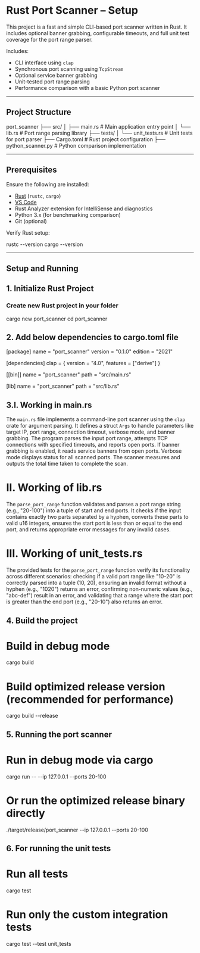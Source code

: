 #  Rust Port Scanner – Setup 

This project is a fast and simple CLI-based port scanner written in Rust. It includes optional banner grabbing, configurable timeouts, and full unit test coverage for the port range parser.

Includes:
- CLI interface using `clap`
- Synchronous port scanning using `TcpStream`
- Optional service banner grabbing
- Unit-tested port range parsing
- Performance comparison with a basic Python port scanner

---

## Project Structure

port_scanner
├── src/
│   ├── main.rs              # Main application entry point
│   └── lib.rs               # Port range parsing library
├── tests/
│   └── unit_tests.rs        # Unit tests for port parser
├── Cargo.toml               # Rust project configuration
├── python_scanner.py        # Python comparison implementation                  


---

## Prerequisites

Ensure the following are installed:

- [Rust](https://www.rust-lang.org/tools/install) (`rustc`, `cargo`)
- [VS Code](https://code.visualstudio.com/)
- Rust Analyzer extension for IntelliSense and diagnostics
- Python 3.x (for benchmarking comparison)
- Git (optional)

Verify Rust setup:

rustc --version
cargo --version

---

## Setup and Running

## 1. Initialize Rust Project

### Create new Rust project in your folder
cargo new port_scanner 
cd port_scanner

## 2. Add below dependencies to cargo.toml file

[package]
name = "port_scanner"
version = "0.1.0"
edition = "2021"

[dependencies]
clap = { version = "4.0", features = ["derive"] }

[[bin]]
name = "port_scanner"
path = "src/main.rs"

[lib]
name = "port_scanner"
path = "src/lib.rs"

## 3.I. Working in main.rs

The `main.rs` file implements a command-line port scanner using the `clap` crate for argument parsing. It defines a struct `Args` to handle parameters like target IP, port range, connection timeout, verbose mode, and banner grabbing. The program parses the input port range, attempts TCP connections with specified timeouts, and reports open ports. If banner grabbing is enabled, it reads service banners from open ports. Verbose mode displays status for all scanned ports. The scanner measures and outputs the total time taken to complete the scan.


# II. Working of lib.rs

The `parse_port_range` function validates and parses a port range string (e.g., "20-100") into a tuple of start and end ports. It checks if the input contains exactly two parts separated by a hyphen, converts these parts to valid u16 integers, ensures the start port is less than or equal to the end port, and returns appropriate error messages for any invalid cases.

# III. Working of unit_tests.rs

The provided tests for the `parse_port_range` function verify its functionality across different scenarios: checking if a valid port range like "10-20" is correctly parsed into a tuple (10, 20), ensuring an invalid format without a hyphen (e.g., "1020") returns an error, confirming non-numeric values (e.g., "abc-def") result in an error, and validating that a range where the start port is greater than the end port (e.g., "20-10") also returns an error.

## 4. Build the project

# Build in debug mode
cargo build

# Build optimized release version (recommended for performance)
cargo build --release

## 5. Running the port scanner

# Run in debug mode via cargo
cargo run -- --ip 127.0.0.1 --ports 20-100

# Or run the optimized release binary directly
./target/release/port_scanner --ip 127.0.0.1 --ports 20-100

## 6. For running the unit tests

# Run all tests
cargo test

# Run only the custom integration tests
cargo test --test unit_tests



















